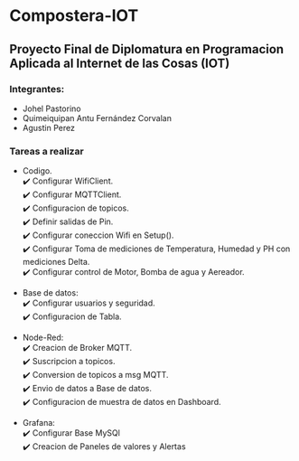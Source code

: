 # Compostera-IOT
## Proyecto Final de Diplomatura en Programacion Aplicada al Internet de las Cosas (IOT)

### Integrantes:
* Johel Pastorino
* Quimeiquipan Antu Fernández Corvalan
* Agustin Perez

### Tareas a realizar 
* Codigo.  
:heavy_check_mark: Configurar WifiClient.  
:heavy_check_mark: Configurar MQTTClient.  
:heavy_check_mark: Configuracion de topicos.  
:heavy_check_mark: Definir salidas de Pin.  
:heavy_check_mark: Configurar coneccion Wifi en Setup().  
:heavy_check_mark: Configurar Toma de mediciones de Temperatura, Humedad y PH con mediciones Delta.  
:heavy_check_mark: Configurar control de Motor, Bomba de agua y Aereador.  

* Base de datos:  
:heavy_check_mark: Configurar usuarios y seguridad.  
:heavy_check_mark: Configuracion de Tabla.  

* Node-Red:  
:heavy_check_mark: Creacion de Broker MQTT.  
:heavy_check_mark: Suscripcion a topicos.   
:heavy_check_mark: Conversion de topicos a msg MQTT.  
:heavy_check_mark: Envio de datos a Base de datos.  
:heavy_check_mark: Configuracion de muestra de datos en Dashboard.   

* Grafana:  
:heavy_check_mark: Configurar Base MySQl  
:heavy_check_mark: Creacion de Paneles de valores y Alertas  






